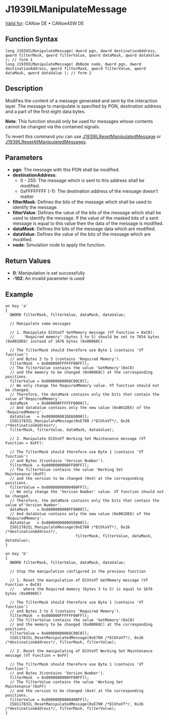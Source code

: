 # J1939ILManipulateMessage

[Valid for](../../../../Shared/FeatureAvailability.md): CANoe DE • CANoe4SW DE

## Function Syntax

```plaintext
long J1939ILManipulateMessage( dword pgn, dword destinationAddress, qword filterMask, qword filterValue, qword dataMask, qword dataValue ); // form 1
long J1939ILManipulateMessage( dbNode node, dword pgn, dword destinationAddress, qword filterMask, qword filterValue, qword dataMask, qword dataValue ); // form 2
```

## Description

Modifies the content of a message generated and sent by the interaction layer. The message to manipulate is specified by PGN, destination address and a part of the first eight data bytes.

**Note**: This function should only be used for messages whose contents cannot be changed via the contained signals.

To revert this command you can use [J1939ILResetManipulatedMessage](CAPLfunctionJ1939ILResetManipulatedMessage.md) or [J1939ILResetAllManipulatedMessages](CAPLfunctionJ1939ILResetAllManipulatedMessages.md).

## Parameters

- **pgn**: The message with this PGN shall be modified.
- **destinationAddress**:
  - 0 - 255: The message which is sent to this address shall be modified.
  - 0xFFFFFFFF (-1): The destination address of the message doesn’t matter
- **filterMask**: Defines the bits of the message which shall be used to identify the message.
- **filterValue**: Defines the value of the bits of the message which shall be used to identify the message. If the value of the masked bits of a sent message is equal to this value then the data of the message is modified.
- **dataMask**: Defines the bits of the message data which are modified.
- **dataValue**: Defines the value of the bits of the message which are modified.
- **node**: Simulation node to apply the function.

## Return Values

- **0**: Manipulation is set successfully
- **-102**: An invalid parameter is used

## Example

```plaintext
on key 'a'
{
  QWORD filterMask, filterValue, dataMask, dataValue;

  // Manipulate some messages

  // 1. Manipulate ECUtoVT GetMemory message (VT Function = 0xC0):
  //    'Required memory' (bytes 3 to 5) should be set to 7654 bytes (0x001DE6) instead of 1676 bytes (0x00068C)

  // The filterMask should therefore use Byte 1 (contains 'VT function')
  // and Bytes 3 to 5 (contains 'Required Memory').
  filterMask  = 0x000000FFFFFF00FFll;
  // The filterValue contains the value 'GetMemory'(0xC0)
  // and the memory to be changed (0x00068C) at the corresponding positions.
  filterValue = 0x00000000068C00C0ll;
  // We only change the RequiredMemory value. VT function should not be changed.
  // Therefore, the dataMask contains only the bits that contain the value of'RequiredMemory'.
  dataMask    = 0x000000FFFFFF0000ll;
  // And dataValue contains only the new value (0x001DE6) of the 'RequiredMemory'.
  dataValue   = 0x000000001DE60000ll;
  ISO11783IL_ManipulateMessage(0xE700 /*ECUtoVT*/, 0x26 /*destinationAddress*/,
  filterMask, filterValue, dataMask, dataValue);

  // 2. Manipulate ECUtoVT Working Set Maintenance message (VT Function = 0xFF):

  // The filterMask should therefore use Byte 1 (contains 'VT function')
  // and Bytes 3(contains 'Version Number').
  filterMask  = 0x0000000000FF00FFll;
  // The filterValue contains the value 'Working Set Maintenance'(0xFF)
  // and the version to be changed (0x4) at the corresponding positions.
  filterValue = 0x00000000000400FFll;
  // We only change the 'Version Number' value. VT function should not be changed.
  // Therefore, the dataMask contains only the bits that contain the value of'Version Number'.
  dataMask    = 0x0000000000FF0000ll;
  // And dataValue contains only the new value (0x001DE6) of the 'RequiredMemory'.
  dataValue   = 0x0000000000050000ll;
  ISO11783IL_ManipulateMessage(0xE700 /*ECUtoVT*/, 0x26 /*destinationAddress*/,
                               filterMask, filterValue, dataMask, dataValue);
}

on key 'b'
{
  QWORD filterMask, filterValue, dataMask, dataValue;

  // Stop the manipulation configured in the previous function

  // 1. Reset the manipulation of ECUtoVT GetMemory message (VT Function = 0xC0)
  //    where the Required memory (bytes 3 to 5) is equal to 1676 bytes (0x00068C)

  // The filterMask should therefore use Byte 1 (contains 'VT function')
  // and Bytes 3 to 5 (contains 'Required Memory').
  filterMask  = 0x000000FFFFFF00FFll;
  // The filterValue contains the value 'GetMemory'(0xC0)
  // and the memory to be changed (0x00068C) at the corresponding positions.
  filterValue = 0x00000000068C00C0ll;
  ISO11783IL_ResetManipulatedMessage(0xE700 /*ECUtoVT*/, 0x26 /*destinationAddress*/, filterMask, filterValue);

  // 2. Reset the manipulating of ECUtoVT Working Set Maintenance message (VT Function = 0xFF)

  // The filterMask should therefore use Byte 1 (contains 'VT function')
  // and Bytes 3(contains 'Version Number').
  filterMask  = 0x0000000000FF00FFll;
  // The filterValue contains the value 'Working Set Maintenance'(0xFF)
  // and the version to be changed (0x4) at the corresponding positions.
  filterValue = 0x00000000000400FFll;
  ISO11783IL_ResetManipulatedMessage(0xE700 /*ECUtoVT*/, 0x26 /*destinationAddress*/, filterMask, filterValue);
}
```
